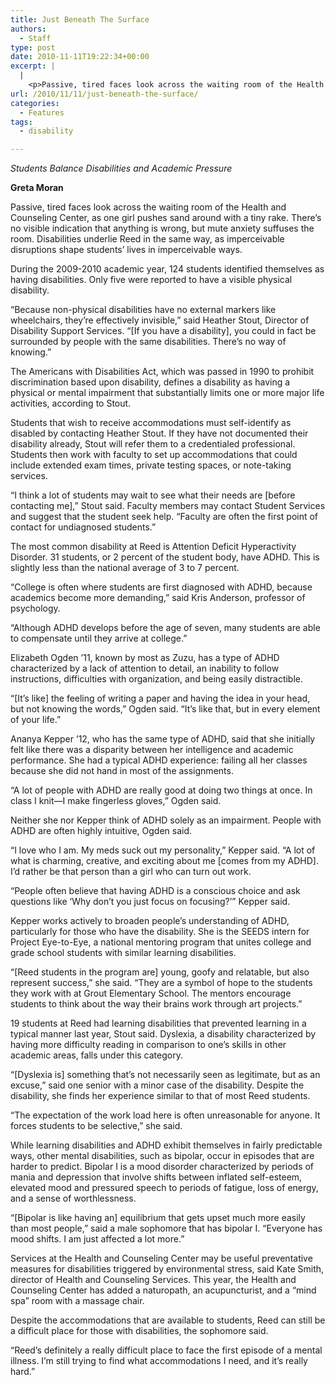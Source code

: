 ```yaml
---
title: Just Beneath The Surface
authors: 
  - Staff
type: post
date: 2010-11-11T19:22:34+00:00
excerpt: |
  |
    <p>Passive, tired faces look across the waiting room of the Health and  Counseling Center, as one girl pushes sand around with a tiny rake.  There’s no visible indication that anything is wrong, but mute anxiety  suffuses the room. Disabilities underlie Reed in the same way</p>
url: /2010/11/11/just-beneath-the-surface/
categories:
  - Features
tags:
  - disability

---
```

_Students Balance Disabilities and Academic Pressure_

**Greta Moran**

Passive, tired faces look across the waiting room of the Health and Counseling Center, as one girl pushes sand around with a tiny rake. There’s no visible indication that anything is wrong, but mute anxiety suffuses the room. Disabilities underlie Reed in the same way, as imperceivable disruptions shape students’ lives in imperceivable ways.

During the 2009-2010 academic year, 124 students identified themselves as having disabilities. Only five were reported to have a visible physical disability.

“Because non-physical disabilities have no external markers like wheelchairs, they’re effectively invisible,” said Heather Stout, Director of Disability Support Services. “[If you have a disability], you could in fact be surrounded by people with the same disabilities. There’s no way of knowing.”

The Americans with Disabilities Act, which was passed in 1990 to prohibit discrimination based upon disability, defines a disability as having a physical or mental impairment that substantially limits one or more major life activities, according to Stout.

Students that wish to receive accommodations must self-identify as disabled by contacting Heather Stout. If they have not documented their disability already, Stout will refer them to a credentialed professional. Students then work with faculty to set up accommodations that could include extended exam times, private testing spaces, or note-taking services.

“I think a lot of students may wait to see what their needs are [before contacting me],” Stout said. Faculty members may contact Student Services and suggest that the student seek help. “Faculty are often the first point of contact for undiagnosed students.”

The most common disability at Reed is Attention Deficit Hyperactivity Disorder. 31 students, or 2 percent of the student body, have ADHD. This is slightly less than the national average of 3 to 7 percent.

“College is often where students are first diagnosed with ADHD, because academics become more demanding,” said Kris Anderson, professor of psychology.

“Although ADHD develops before the age of seven, many students are able to compensate until they arrive at college.”

Elizabeth Ogden ’11, known by most as Zuzu, has a type of ADHD characterized by a lack of attention to detail, an inability to follow instructions, difficulties with organization, and being easily distractible.

“[It’s like] the feeling of writing a paper and having the idea in your head, but not knowing the words,” Ogden said. “It’s like that, but in every element of your life.”

Ananya Kepper ’12, who has the same type of ADHD, said that she initially felt like there was a disparity between her intelligence and academic performance. She had a typical ADHD experience: failing all her classes because she did not hand in most of the assignments.

“A lot of people with ADHD are really good at doing two things at once. In class I knit—I make fingerless gloves,” Ogden said.

Neither she nor Kepper think of ADHD solely as an impairment. People with ADHD are often highly intuitive, Ogden said.

“I love who I am. My meds suck out my personality,” Kepper said. “A lot of what is charming, creative, and exciting about me [comes from my ADHD]. I’d rather be that person than a girl who can turn out work.

“People often believe that having ADHD is a conscious choice and ask questions like ‘Why don’t you just focus on focusing?’” Kepper said.

Kepper works actively to broaden people’s understanding of ADHD, particularly for those who have the disability. She is the SEEDS intern for Project Eye-to-Eye, a national mentoring program that unites college and grade school students with similar learning disabilities.

“[Reed students in the program are] young, goofy and relatable, but also represent success,” she said. “They are a symbol of hope to the students they work with at Grout Elementary School. The mentors encourage students to think about the way their brains work through art projects.”

19 students at Reed had learning disabilities that prevented learning in a typical manner last year, Stout said. Dyslexia, a disability characterized by having more difficulty reading in comparison to one’s skills in other academic areas, falls under this category.

“[Dyslexia is] something that’s not necessarily seen as legitimate, but as an excuse,” said one senior with a minor case of the disability. Despite the disability, she finds her experience similar to that of most Reed students.

“The expectation of the work load here is often unreasonable for anyone. It forces students to be selective,” she said.

While learning disabilities and ADHD exhibit themselves in fairly predictable ways, other mental disabilities, such as bipolar, occur in episodes that are harder to predict. Bipolar I is a mood disorder characterized by periods of mania and depression that involve shifts between inflated self-esteem, elevated mood and pressured speech to periods of fatigue, loss of energy, and a sense of worthlessness.

“[Bipolar is like having an] equilibrium that gets upset much more easily than most people,” said a male sophomore that has bipolar I. “Everyone has mood shifts. I am just affected a lot more.”

Services at the Health and Counseling Center may be useful preventative measures for disabilities triggered by environmental stress, said Kate Smith, director of Health and Counseling Services. This year, the Health and Counseling Center has added a naturopath, an acupuncturist, and a “mind spa” room with a massage chair.

Despite the accommodations that are available to students, Reed can still be a difficult place for those with disabilities, the sophomore said.

“Reed’s definitely a really difficult place to face the first episode of a mental illness. I’m still trying to find what accommodations I need, and it’s really hard.”
